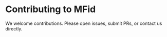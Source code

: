# Contributing to MFid

We welcome contributions. Please open issues, submit PRs, or contact us directly.
